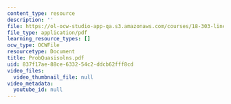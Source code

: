 ```yaml
---
content_type: resource
description: ''
file: https://ol-ocw-studio-app-qa.s3.amazonaws.com/courses/18-303-linear-partial-differential-equations-fall-2006/837f17ae88ce633254c2ddcb62fff8cd_ProbQuasisolns.pdf
file_type: application/pdf
learning_resource_types: []
ocw_type: OCWFile
resourcetype: Document
title: ProbQuasisolns.pdf
uid: 837f17ae-88ce-6332-54c2-ddcb62fff8cd
video_files:
  video_thumbnail_file: null
video_metadata:
  youtube_id: null
---
```

